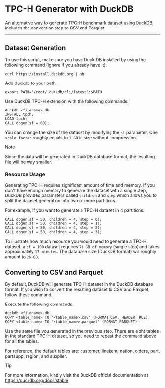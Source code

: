 # TPC-H Generator with DuckDB

An alternative way to generate TPC-H benchmark dataset using DuckDB, includes the conversion step to CSV and Parquet.

---

## Dataset Generation
To use this script, make sure you have Duck DB installed by using the following command (ignore if you already have it):

    curl https://install.duckdb.org | sh

Add duckdb to your path:

    export PATH='/root/.duckdb/cli/latest':$PATH

Use DuckDB TPC-H extension with the following commands:

    duckdb <filename>.db
    INSTALL tpch;
    LOAD tpch;
    CALL dbgen(sf = 60);

You can change the size of the dataset by modifying the `sf` parameter. One `scale factor` roughly equals to `1 GB` in size without compression.

> [!NOTE]
> Since the data will be generated in DuckDB database format, the resulting file will be way smaller.

### Resource Usage
Generating TPC-H requires significant amount of time and memory. If you don't have enough memory to generate the dataset with a single step, DuckDB provides parameters called `children` and `step` which allows you to split the dataset generation into two or more partitions.

For example, if you want to generate a TPC-H dataset in 4 partitions:

    CALL dbgen(sf = 50, children = 4, step = 0);
    CALL dbgen(sf = 50, children = 4, step = 1);
    CALL dbgen(sf = 50, children = 4, step = 2);
    CALL dbgen(sf = 50, children = 4, step = 3);

To illustrate how much resource you would need to generate a TPC-H dataset, a `sf = 100` dataset requires `71 GB of memory` (single step) and takes approximately `17 minutes`. The database size (DuckDB format) will roughly amount to `26 GB`.

## Converting to CSV and Parquet
By default, DuckDB will generate TPC-H dataset in the DuckDB database format. If you wish to convert the resulting dataset to CSV and Parquet, follow these command.

Execute the following commands:

    duckdb <filename>.db
    COPY <table_name> TO '<table_name>.csv' (FORMAT CSV, HEADER TRUE);
    COPY <table_name> TO '<table_name>.parquet' (FORMAT PARQUET);

Use the same file you generated in the previous step. There are eight tables in the standard TPC-H dataset, so you need to repeat the command above for all the tables.

For reference, the default tables are: customer, lineitem, nation, orders, part, partsupp, region, and supplier.

> [!TIP]
> For more information, kindly visit the DuckDB official documentation at https://duckdb.org/docs/stable






